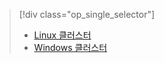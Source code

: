 > [!div class="op_single_selector"]
> * [Linux 클러스터](../articles/hdinsight/hadoop/apache-hadoop-run-samples-linux.md)
> * [Windows 클러스터](../articles/hdinsight/hdinsight-run-samples.md)
> 
> 

